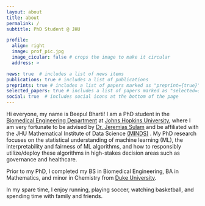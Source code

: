 ```yaml
---
layout: about
title: about
permalink: /
subtitle: PhD Student @ JHU

profile:
  align: right
  image: prof_pic.jpg
  image_cicular: false # crops the image to make it circular
  address: >

news: true  # includes a list of news items
publications: true # includes a list of publications
preprints: true # includes a list of papers marked as "preprint={true}"
selected_papers: true # includes a list of papers marked as "selected={true}"
social: true  # includes social icons at the bottom of the page
---
```


Hi everyone, my name is Beepul Bharti! I am a PhD student in the [Biomedical Engineering Department][bme] at [Johns Hopkins University][jhu], where I am very fortunate to be advised by [Dr. Jeremias Sulam][js] and be affiliated with the JHU Mathematical Institute of Data Science [(MINDS)][minds] . My PhD research focuses on the statistical understanding of machine learning (ML), the interpretability and fairness of ML algorithms, and how to responsibly utilize/deploy these algorithms in high-stakes decision areas such as governance and healthcare.

Prior to my PhD, I completed my BS in Biomedical Engineering, BA in Mathematics, and minor in Chemistry from [Duke University][duke].

In my spare time, I enjoy running, playing soccer, watching basketball, and spending time with family and friends. 

[bme]: https://www.bme.jhu.edu/academics/graduate/phd-program/
[jhu]: https://www.jhu.edu
[js]: https://sites.google.com/view/jsulam
[duke]: https://duke.edu
[minds]: https://www.minds.jhu.edu

